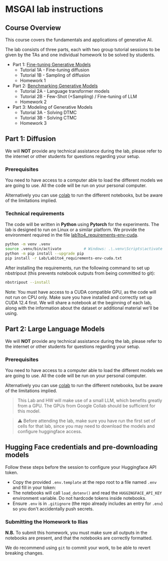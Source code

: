 # MSGAI lab instructions

## Course Overview
This course covers the fundamentals and applications of generative AI.

The lab consists of three parts, each with two group tutorial sessions to be given by the TAs and one individual homework to be solved by students.

- Part 1: [Fine-tuning Generative Models](#part-1-diffusion)
    - Tutorial 1A - Fine-tuning diffusion
    - Tutorial 1B - Sampling of diffusion 
    - Homework 1 
- Part 2: [Benchmarking Generative Models](#part-2-large-language-models)
    - Tutorial 2A - Language transformer models
    - Tutorial 2B - Few-Shot (+Sampling) / Fine-tuning of LLM
    - Homework 2 
- Part 3: Modeling of Generative Models
    - Tutorial 3A - Solving DTMC
    - Tutorial 3B - Solving CTMC
    - Homework 3 
    

## Part 1: Diffusion
We will **NOT** provide any technical assistance during the lab, please refer to the internet or other students for questions regarding your setup.

### Prerequisites

You need to have access to a computer able to load the different models we are going to use. All the code will be run on your personal computer.

Alternatively you can use [colab](https://colab.google.com) to run the different notebooks, but be aware of the limitations implied.

### Technical requirements

The code will be written in **Python** using **Pytorch** for the experiments. The lab is designed to run on Linux or a similar platform. We provide the environment required in the file [lab1to4_requirements-env-cuda](Lab1to4_requirements-env-cuda.txt).

````bash
python -m venv .venv
source .venv/bin/activate          # Windows: .\.venv\Scripts\activate
python -m pip install --upgrade pip
pip install -r Lab/Lab1to4_requirements-env-cuda.txt
````

After installing the requirements, run the following command to set up nbstripout (this prevents notebook outputs from being committed to git):

````bash
nbstripout --install
````

Note: You must have access to a CUDA compatible GPU, as the code will not run on CPU only. Make sure you have installed and correctly set up CUDA 12.4 first.
We will share a notebook at the beginning of each lab, along with the information about the dataset or additional material we'll be using.

## Part 2: Large Language Models
We will **NOT** provide any technical assistance during the lab, please refer to the internet or other students for questions regarding your setup.

### Prerequisites

You need to have access to a computer able to load the different models we are going to use. All the code will be run on your personal computer.

Alternatively you can use [colab](https://colab.google.com) to run the different notebooks, but be aware of the limitations implied.

> This Lab and HW will make use of a small LLM, which benefits greatly from a GPU. The GPUs from Google Collab should be sufficient for this
model.


> ⚠️ Before attending the lab, make sure you have run the first set of cells for that lab, since you may need to download the models and configure huggingface access.

## Hugging Face credentials and pre-downloading models

Follow these steps before the session to configure your Huggingface API token.

- Copy the provided `.env.template` at the repo root to a file named `.env` and fill in your token:
- The notebooks will call `load_dotenv()` and read the `HUGGINGFACE_API_KEY` environment variable. Do not hardcode tokens inside notebooks.
- Ensure `.env` is in `.gitignore` (the repo already includes an entry for `.env`) so you don't accidentally push secrets.


### Submitting the Homework to Ilias
**N.B.** To submit this homework, you must make sure all outputs in the notebooks are present, and that the notebooks are
correctly formatted.

We do recommend using `git` to commit your work, to be able to revert breaking changes. 

